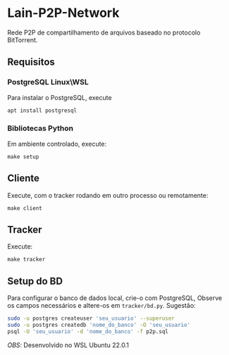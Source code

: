 # Lain-P2P-Network

Rede P2P de compartilhamento de arquivos baseado no protocolo BitTorrent.

## Requisitos

### PostgreSQL Linux\WSL

Para instalar o PostgreSQL, execute
```sh
apt install postgresql

```
### Bibliotecas Python
Em ambiente controlado, execute:

```
make setup
```

## Cliente

Execute, com o tracker rodando em outro processo ou remotamente:

```
make client
```

## Tracker

Execute:

```
make tracker
```

## Setup do BD

Para configurar o banco de dados local, crie-o com PostgreSQL, Observe os campos necessários e altere-os em `tracker/bd.py`. Sugestão:

```sh
sudo -u postgres createuser 'seu_usuario' --superuser
sudo -u postgres createdb 'nome_do_banco' -O 'seu_usuario'
psql -U 'seu_usuario' -d 'nome_do_banco' -f p2p.sql
```

*OBS*: Desenvolvido no WSL Ubuntu 22.0.1
